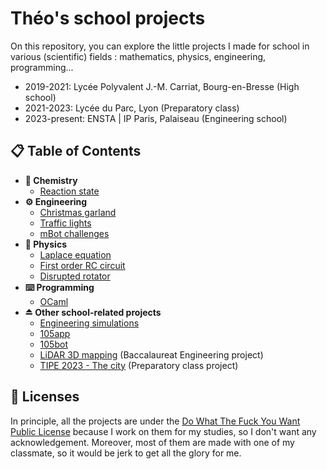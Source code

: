 # Théo's school projects

On this repository, you can explore the little projects I made for school in various 
(scientific) fields : mathematics, physics, engineering, programming...

- 2019-2021: Lycée Polyvalent J.-M. Carriat, Bourg-en-Bresse (High school)
- 2021-2023: Lycée du Parc, Lyon (Preparatory class)
- 2023-present: ENSTA | IP Paris, Palaiseau (Engineering school)

## 📋 Table of Contents

- **🧪 Chemistry**
  - [Reaction state](/chemistry/reaction-state/)
- **⚙ Engineering**
  - [Christmas garland](/engineering/arduino-christmas-garland/)
  - [Traffic lights](/engineering/arduino-traffic-lights/)
  - [mBot challenges](/engineering/mbot-challenges/)
- **🔭 Physics**
    - [Laplace equation](/physics/laplace-equa)
    - [First order RC circuit](/physics/first-order-rc)
    - [Disrupted rotator](/physics/disrupted-rotator)
- **⌨️ Programming**
  - [OCaml](/programming/ocaml)
- **⏏ Other school-related projects**
  - [Engineering simulations](https://github.com/theovidal/engineering-simulations)
  - [105app](https://105app.fr)
  - [105bot](https://github.com/theovidal/105bot)
  - [LiDAR 3D mapping](https://github.com/theovidal/mapping) (Baccalaureat Engineering project)
  - [TIPE 2023 - The city](https://github.com/theovidal/tipe) (Preparatory class project)

## 🔐 Licenses

In principle, all the projects are under the [Do What The Fuck You Want Public License](http://www.wtfpl.net/) because I work on them for my studies, so I don't want any acknowledgement. Moreover, most of them are made with one of my classmate, so it would be jerk to get all the glory for me.
